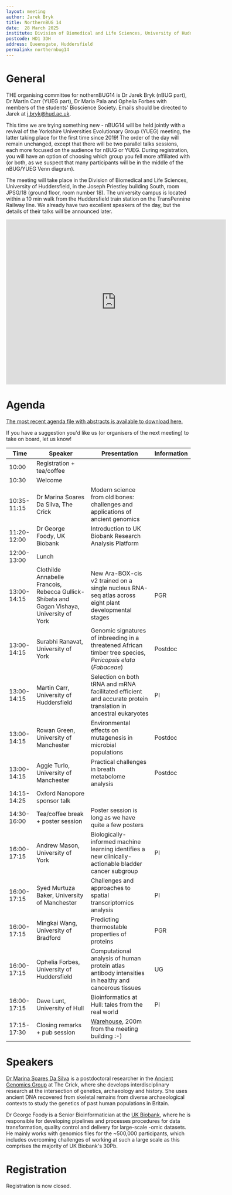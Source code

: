 ```yaml
---
layout: meeting
author: Jarek Bryk
title: NorthernBUG 14
date:  28 March 2025
institute: Division of Biomedical and Life Sciences, University of Huddersfield
postcode: HD1 3DH
address: Queensgate, Huddersfield
permalink: northernbug14
---
```


# General

THE organising committee for nothernBUG14 is Dr Jarek Bryk (nBUG part), Dr Martin Carr (YUEG part), Dr Maria Pala and Ophelia Forbes with members of the students' Bioscience Society. Emails should be directed to Jarek at j.bryk@hud.ac.uk.

This time we are trying something new - nBUG14 will be held jointly with a revival of the Yorkshire Universities Evolutionary Group (YUEG) meeting, the latter taking place for the first time since 2019! The order of the day will remain unchanged, except that there will be two parallel talks sessions, each more focused on the audience for nBUG or YUEG. During registration, you will have an option of choosing which group you fell more affiliated with (or both, as we suspect that many participants will be in the middle of the nBUG/YUEG Venn diagram).

The meeting will take place in the Division of Biomedical and Life Sciences, University of Huddersfield, in the Joseph Priestley building South, room JPSG/18 (ground floor, room number 18). The university campus is located within a 10 min walk from the Huddersfield train station on the TransPennine Railway line. We already have two excellent speakers of the day, but the details of their talks will be announced later. 

<iframe src="https://www.google.com/maps/embed?pb=!1m18!1m12!1m3!1d254.7189472544998!2d-1.7793714549217128!3d53.64293718480601!2m3!1f0!2f0!3f0!3m2!1i1024!2i768!4f13.1!3m3!1m2!1s0x0%3A0xe62c355275c8c19e!2zNTPCsDM4JzM0LjYiTiAxwrA0Nic0NS4zIlc!5e0!3m2!1sen!2suk!4v1667813529532!5m2!1sen!2suk" width="600" height="450" style="border:0;" allowfullscreen="" loading="lazy" referrerpolicy="no-referrer-when-downgrade"></iframe>

# Agenda

[The most recent agenda file with abstracts is available to download here.](assets/nbug14_agenda_final3_2025-03-24.pdf)

If you have a suggestion you'd like us (or organisers of the next meeting) to take on board, let us know!

| Time          | Speaker | Presentation | Information |
|---------------|---------|--------------|-------------|
| 10:00 | Registration + tea/coffee |  |  |
| 10:30 | Welcome |  |  |
| 10:35-11:15 | Dr Marina Soares Da Silva, The Crick  | Modern science from old bones: challenges and applications of ancient genomics |  |
| 11:20-12:00 | Dr George Foody, UK Biobank | Introduction to UK Biobank Research Analysis Platform |  |
| 12:00-13:00 | Lunch |  |  |
| 13:00-14:15 | Clothilde Annabelle	Francois, Rebecca Gullick-Shibata and Gagan Vishaya, University of York | New Ara-BOX-cis v2 trained on a single nucleus RNA-seq atlas across eight plant developmental stages | PGR |
| 13:00-14:15 | Surabhi	Ranavat, University of York | Genomic signatures of inbreeding in a threatened African timber tree species, _Pericopsis elata_ (_Fabaceae_) | Postdoc |
| 13:00-14:15 | Martin Carr, University of Huddersfield | Selection on both tRNA and mRNA facilitated efficient and accurate protein translation in ancestral eukaryotes | PI |
| 13:00-14:15 | Rowan Green, University of Manchester | Environmental effects on mutagenesis in microbial populations | Postdoc |
| 13:00-14:15 | Aggie Turlo, University of Manchester | Practical challenges in breath metabolome analysis | Postdoc |
| 14:15-14:25 | Oxford Nanopore sponsor talk |  |  |
| 14:30-16:00 | Tea/coffee break + poster session | Poster session is long as we have quite a few posters |  |
| 16:00-17:15 | Andrew Mason, University of York | Biologically-informed machine learning identifies a new clinically-actionable bladder cancer subgroup | PI |
| 16:00-17:15 | Syed Murtuza Baker, University of Manchester | Challenges and approaches to spatial transcriptomics analysis | PI |
| 16:00-17:15 | Mingkai	Wang, University of Bradford | Predicting thermostable properties of proteins | PGR |
| 16:00-17:15 | Ophelia Forbes, University of Huddersfield | Computational analysis of human protein atlas antibody intensities in healthy and cancerous tissues | UG |
| 16:00-17:15 | Dave Lunt, University of Hull | Bioinformatics at Hull: tales from the real world | PI |
| 17:15-17:30 | Closing remarks + pub session | [Warehouse](https://goo.gl/maps/n1vTZ3ZPC1eXnXaX8), 200m from the meeting building :-) |  |

# Speakers

[Dr Marina Soares Da Silva](https://www.crick.ac.uk/research/find-a-researcher/marina-soares-da-silva) is a postdoctoral researcher in the [Ancient Genomics Group](https://www.crick.ac.uk/research/labs/pontus-skoglund) at The Crick, where she develops interdisciplinary research at the intersection of genetics, archaeology and history. She uses ancient DNA recovered from skeletal remains from diverse archaeological contexts to study the genetics of past human populations in Britain.

Dr George Foody is a Senior Bioinformatician at the [UK Biobank](https://www.ukbiobank.ac.uk), where he is responsible for  developing pipelines and processes procedures for data transformation, quality control and delivery for large-scale -omic datasets. He mainly works with genomics files for the ~500,000 participants, which includes overcoming challenges of working at such a large scale as this comprises the majority of UK Biobank's 30Pb. 

# Registration

Registration is now closed.
